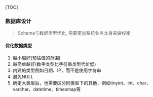 [TOC]

### 数据库设计

> Schema与数据类型优化, 需要更加系统业务本身来做权衡

#### 优化数据类型

1. 越小越好(预估值的范围)
2. 越简单越好(数字类型比字符串类型代价低)
3. 内建的类型例如日期、IP，而不是使用字符串
4. 避免NULL
5. 确定大类型后，也需要区分同类型下的其他，例如tinyint、int、char、varchar、datetime、timesmap等

